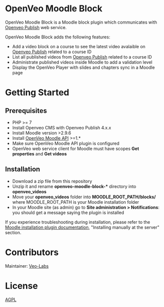 # OpenVeo Moodle Block

OpenVeo Moodle Block is a Moodle block plugin which communicates with [Openveo Publish](https://github.com/veo-labs/openveo-publish) web service.

OpenVeo Moodle Block adds the following features:

- Add a video block on a course to see the latest video avalaible on [Openveo Publish](https://github.com/veo-labs/openveo-publish) related to a course ID
- List all published videos from [Openveo Publish](https://github.com/veo-labs/openveo-publish) related to a course ID
- Administrate published videos inside Moodle to add a validation level
- Display the OpenVeo Player with slides and chapters sync in a Moodle page

# Getting Started

## Prerequisites

- PHP >= 7
- Install Openveo CMS with Openveo Publish 4.x.x
- Install Moodle version >2.9.6
- Install [OpenVeo Moodle API](https://github.com/veo-labs/openveo-moodle-api) >=1.*
- Make sure OpenVeo Moodle API plugin is configured
- OpenVeo web service client for Moodle must have scopes **Get properties** and **Get videos**

## Installation

- Download a zip file from this repository
- Unzip it and rename **openveo-moodle-block-\*** directory into **openveo_videos**
- Move your **openveo_videos** folder into **MOODLE_ROOT_PATH/blocks/** where MOODLE_ROOT_PATH is your Moodle installation folder
- In your Moodle site (as admin) go to **Site administration > Notifications**: you should get a message saying the plugin is installed

If you experience troubleshooting during installation, please refer to the [Moodle installation plugin documentation](https://docs.moodle.org/29/en/Installing_plugins), "Installing manually at the server" section.

# Contributors

Maintainer: [Veo-Labs](http://www.veo-labs.com/)

# License

[AGPL](http://www.gnu.org/licenses/agpl-3.0.en.html)
